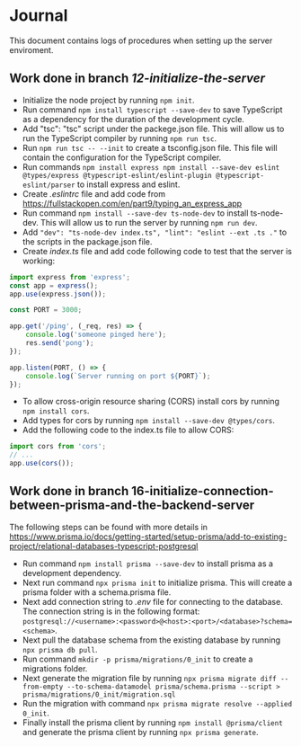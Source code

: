 # Journal

This document contains logs of procedures when setting up the server enviroment.

## Work done in branch *12-initialize-the-server*

* Initialize the node project by running `npm init`.
* Run command `npm install typescript --save-dev` to save TypeScript as a dependency for the duration of the development cycle.
* Add "tsc": "tsc" script under the packege.json file. This will allow us to run the TypeScript compiler by running `npm run tsc`.
* Run  `npm run tsc -- --init` to create a tsconfig.json file. This file will contain the configuration for the TypeScript compiler.
* Run commands ```npm install express
npm install --save-dev eslint @types/express @typescript-eslint/eslint-plugin @typescript-eslint/parser``` to install express and eslint.
* Create *.eslintrc* file and add code from <https://fullstackopen.com/en/part9/typing_an_express_app>
* Run command `npm install --save-dev ts-node-dev` to install ts-node-dev. This will allow us to run the server by running `npm run dev`.
* Add `"dev": "ts-node-dev index.ts",
    "lint": "eslint --ext .ts ."` to the scripts in the package.json file.
* Create *index.ts* file and add code following code to test that the server is working:

```javascript
import express from 'express';
const app = express();
app.use(express.json());

const PORT = 3000;

app.get('/ping', (_req, res) => {
    console.log('someone pinged here');
    res.send('pong');
});

app.listen(PORT, () => {
    console.log(`Server running on port ${PORT}`);
});
```

* To allow cross-origin resource sharing (CORS) install cors by running `npm install cors`.
* Add types for cors by running `npm install --save-dev @types/cors`.
* Add the following code to the index.ts file to allow CORS:

```javascript
import cors from 'cors';
// ...
app.use(cors());
```

## Work done in branch 16-initialize-connection-between-prisma-and-the-backend-server

The following steps can be found with more details in <https://www.prisma.io/docs/getting-started/setup-prisma/add-to-existing-project/relational-databases-typescript-postgresql>

* Run command `npm install prisma --save-dev` to install prisma as a development dependency.
* Next run command `npx prisma init` to initialize prisma. This will create a prisma folder with a schema.prisma file.
* Next add connection string to *.env* file for connecting to the database. The connection string is in the following format: `postgresql://<username>:<password>@<host>:<port>/<database>?schema=<schema>`.
* Next pull the database schema from the existing database by running `npx prisma db pull`.
* Run command `mkdir -p prisma/migrations/0_init` to create a migrations folder.
* Next generate the migration file by running `npx prisma migrate diff --from-empty --to-schema-datamodel prisma/schema.prisma --script > prisma/migrations/0_init/migration.sql`
* Run the migration with command `npx prisma migrate resolve --applied 0_init`.
* Finally install the prisma client by running `npm install @prisma/client` and generate the prisma client by running `npx prisma generate`.
